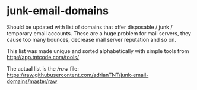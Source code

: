 # junk-email-domains
Should be updated with list of domains that offer disposable / junk / temporary email accounts. These are a huge problem for mail servers, they cause too many bounces, decrease mail server reputation and so on.

This list was made unique and sorted alphabetically with simple tools from http://app.tntcode.com/tools/ 

The actual list is the */raw* file: https://raw.githubusercontent.com/adrianTNT/junk-email-domains/master/raw



